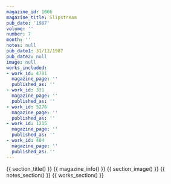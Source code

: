 ```yaml
---
magazine_id: 1066
magazine_title: Slipstream
pub_date: '1987'
volume: ''
number: 7
month: ''
notes: null
pub_date1: 31/12/1987
pub_date2: null
image: null
works_included:
- work_id: 4781
  magazine_page: ''
  published_as: ''
- work_id: 331
  magazine_page: ''
  published_as: ''
- work_id: 5276
  magazine_page: ''
  published_as: ''
- work_id: 1215
  magazine_page: ''
  published_as: ''
- work_id: 404
  magazine_page: ''
  published_as: ''
---
```


{{ section_title() }}
{{ magazine_info() }}
{{ section_image() }}
{{ notes_section() }}
{{ works_section() }}
